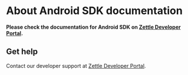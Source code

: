 # About Android SDK documentation

**Please check the documentation for Android SDK on [Zettle Developer Portal](https://developer.zettle.com/docs/payment-integrations/android-sdk).**

## Get help

Contact our developer support at [Zettle Developer Portal](https://developer.zettle.com).
